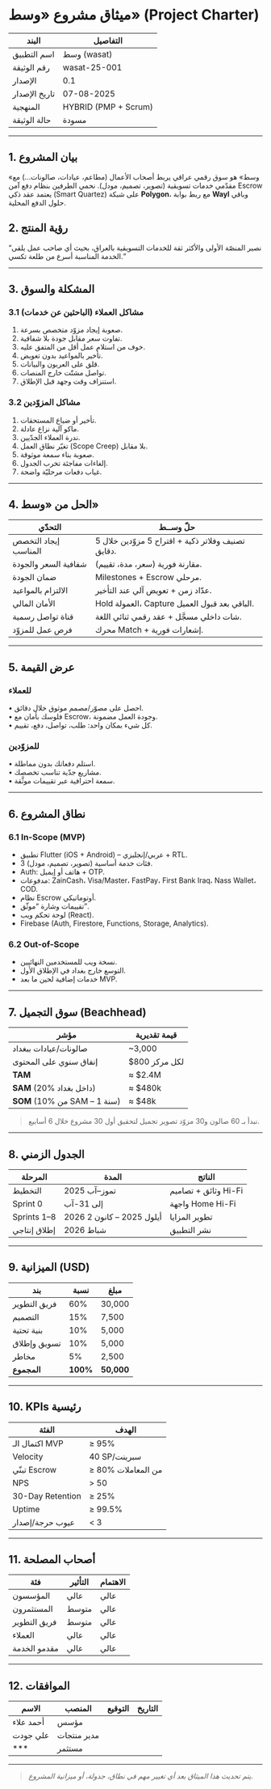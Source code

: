 # ميثاق مشروع «وسط»  (Project Charter)

| البند | التفاصيل |
| --- | --- |
| اسم التطبيق | وسط (wasat) |
| رقم الوثيقة | wasat-25-001 |
| الإصدار | 0.1 |
| تاريخ الإصدار | 07-08-2025 |
| المنهجية | HYBRID (PMP + Scrum) |
| حالة الوثيقة | مسودة |

---

## 1. بيان المشروع
«وسط» هو سوق رقمي عراقي يربط أصحاب الأعمال (مطاعم، عيادات، صالونات...) مع مقدّمي خدمات تسويقية (تصوير، تصميم، مودل). نحمي الطرفين بنظام دفع آمن Escrow يعتمد عقد ذكي (Smart Quartez) على شبكة **Polygon**، مع ربط بوابة **Wayl** وباقي حلول الدفع المحلية.

## 2. رؤية المنتج
“نصير المنصّة الأولى والأكثر ثقة للخدمات التسويقية بالعراق، بحيث أي صاحب عمل يلقى الخدمة المناسبة أسرع من طلعة تكسي.”

---

## 3. المشكلة والسوق

### 3.1 مشاكل العملاء (الباحثين عن خدمات)
1. صعوبة إيجاد مزوّد متخصص بسرعة.  
2. تفاوت سعر مقابل جودة بلا شفافية.  
3. خوف من استلام عمل أقل من المتفق عليه.  
4. تأخير بالمواعيد بدون تعويض.  
5. قلق على العربون والبيانات.  
6. تواصل مشتّت خارج المنصات.  
7. استنزاف وقت وجهد قبل الإطلاق.

### 3.2 مشاكل المزوّدين
1. تأخير أو ضياع المستحقات.  
2. ماكو آلية نزاع عادلة.  
3. ندرة العملاء الجدّيين.  
4. تغيّر نطاق العمل (Scope Creep) بلا مقابل.  
5. صعوبة بناء سمعة موثوقة.  
6. إلغاءات مفاجئة تخرب الجدول.  
7. غياب دفعات مرحليّة واضحة.

---

## 4. الحل من «وسط»

| التحدّي | حلّ وســط |
| --- | --- |
| إيجاد التخصص المناسب | تصنيف وفلاتر ذكية + اقتراح 5 مزوّدين خلال 5 دقايق. |
| شفافية السعر والجودة | مقارنة فورية (سعر، مدة، تقييم). |
| ضمان الجودة | Milestones + Escrow مرحلي. |
| الالتزام بالمواعيد | عدّاد زمن + تعويض آلي عند التأخير. |
| الأمان المالي | Hold العمولة، Capture الباقي بعد قبول العميل. |
| قناة تواصل رسمية | شات داخلي مسجَّل + عقد رقمي ثنائي اللغة. |
| فرص عمل للمزوّد | محرك Match + إشعارات فورية. |

---

## 5. عرض القيمة

### للعملاء
• احصل على مصوّر/مصمم موثوق خلال دقائق.  
• فلوسك بأمان مع Escrow، وجودة العمل مضمونة.  
• كل شيء بمكان واحد: طلب، تواصل، دفع، تقييم.

### للمزوّدين
• استلم دفعاتك بدون مماطلة.  
• مشاريع جدّية تناسب تخصصك.  
• سمعة احترافية عبر تقييمات موثَّقة.

---

## 6. نطاق المشروع

### 6.1 In-Scope (MVP)
- تطبيق Flutter (iOS + Android) – عربي/إنجليزي + RTL.  
- 3 فئات خدمة أساسية (تصوير، تصميم، مودل).  
- Auth: هاتف أو إيميل + OTP.  
- مدفوعات: ZainCash، Visa/Master، FastPay، First Bank Iraq، Nass Wallet، COD.  
- نظام Escrow أوتوماتيكي.  
- تقييمات وشارة “موثّق”.  
- لوحة تحكم ويب (React).  
- Firebase (Auth, Firestore, Functions, Storage, Analytics).

### 6.2 Out-of-Scope
- نسخة ويب للمستخدمين النهائيين.  
- التوسع خارج بغداد في الإطلاق الأول.  
- خدمات إضافية لحين ما بعد MVP.

---

## 7. سوق التجميل (Beachhead)

| مؤشر | قيمة تقديرية |
| --- | --- |
| صالونات/عيادات ببغداد | ~3,000 |
| إنفاق سنوي على المحتوى | $800 لكل مركز |
| **TAM** | ≈ $2.4M |
| **SAM** (20% داخل بغداد) | ≈ $480k |
| **SOM** (10% من SAM – سنة 1) | ≈ $48k |

> نبدأ بـ 60 صالون و30 مزوّد تصوير تجميل لتحقيق أول 30 مشروع خلال 6 أسابيع.

---

## 8. الجدول الزمني

| المرحلة | المدة | الناتج |
| --- | --- | --- |
| التخطيط | تموز–آب 2025 | وثائق + تصاميم Hi-Fi |
| Sprint 0 | إلى 31-آب | واجهة Home Hi-Fi |
| Sprints 1–8 | أيلول 2025 – كانون 2 2026 | تطوير المزايا |
| إطلاق إنتاجي | شباط 2026 | نشر التطبيق |

---

## 9. الميزانية (USD)

| بند | نسبة | مبلغ |
| --- | --- | --- |
| فريق التطوير | 60% | 30,000 |
| التصميم | 15% | 7,500 |
| بنية تحتية | 10% | 5,000 |
| تسويق وإطلاق | 10% | 5,000 |
| مخاطر | 5% | 2,500 |
| **المجموع** | **100%** | **50,000** |

---

## 10. KPIs رئيسية

| الفئة | الهدف |
| --- | --- |
| اكتمال الـ MVP | ≥ 95% |
| Velocity | 40 SP/سبرينت |
| تبنّي Escrow | ≥ 80% من المعاملات |
| NPS | > 50 |
| 30-Day Retention | ≥ 25% |
| Uptime | ≥ 99.5% |
| عيوب حرجة/إصدار | < 3 |

---

## 11. أصحاب المصلحة

| فئة | التأثير | الاهتمام |
| --- | --- | --- |
| المؤسسون | عالي | عالي |
| المستثمرون | متوسط | عالي |
| فريق التطوير | متوسط | عالي |
| العملاء | عالي | عالي |
| مقدمو الخدمة | عالي | عالي |

---

## 12. الموافقات

| الاسم | المنصب | التوقيع | التاريخ |
| --- | --- | --- | --- |
| أحمد علاء | مؤسس | | |
| علي جودت | مدير منتجات | | |
| *** | مستثمر | | |

---

> *يتم تحديث هذا الميثاق بعد أي تغيير مهم في نطاق، جدولة، أو ميزانية المشروع.*

